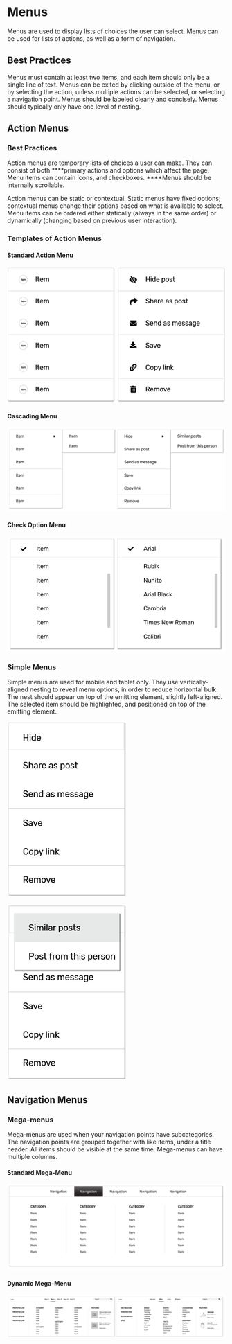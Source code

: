 # Menus


Menus are used to display lists of choices the user can select. Menus can be used for lists of actions, as well as a form of navigation.

## Best Practices

Menus must contain at least two items, and each item should only be a single line of text. Menus can be exited by clicking outside of the menu, or by selecting the action, unless multiple actions can be selected, or selecting a navigation point. Menus should be labeled clearly and concisely. Menus should typically only have one level of nesting. 

## Action Menus

### Best Practices

Action menus are temporary lists of choices a user can make. They can consist of both ****primary actions and options which affect the page. Menu items can contain icons, and checkboxes. ****Menus should be internally scrollable. 

Action menus can be static or contextual. Static menus have fixed options; contextual menus change their options based on what is available to select. Menu items can be ordered either statically \(always in the same order\) or dynamically \(changing based on previous user interaction\).

### Templates of Action Menus

#### Standard Action Menu

![](.gitbook/assets/asset-1.png)



#### Cascading Menu

![](.gitbook/assets/menu1.png)

#### Check Option Menu

![](.gitbook/assets/menu3.png)

### Simple Menus

Simple menus are used for mobile and tablet only. They use vertically-aligned nesting to reveal menu options, in order to reduce horizontal bulk. The nest should appear on top of the emitting element, slightly left-aligned. The selected item should be highlighted, and positioned on top of the emitting element.

![Simple menu before selection ](.gitbook/assets/simple-unselected.png)

![Simple menu after selecting &quot;Hide&quot;](.gitbook/assets/simpleselected1.png)

## Navigation Menus

### Mega-menus

Mega-menus are used when your navigation points have subcategories. The navigation points are grouped together with like items, under a title header. All items should be visible at the same time. Mega-menus can have multiple columns. 

#### Standard Mega-Menu

![](.gitbook/assets/mega-menu1.png)

#### Dynamic Mega-Menu

![](.gitbook/assets/mega-menu.png)

